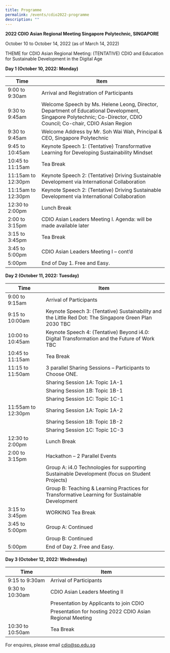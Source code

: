 ```yaml
---
title: Programme
permalink: /events/cdio2022-programme
description: ""
---
```

**2022 CDIO Asian Regional Meeting 
Singapore Polytechnic, SINGAPORE**

October 10 to October 14, 2022 (as of March 14, 2022)
	
THEME for CDIO Asian Regional Meeting:  (TENTATIVE)
CDIO and Education for Sustainable Development in the Digital Age

**Day 1 (October 10, 2022: Monday)**



| Time | Item |
| -------- | -------- |
| 9:00 to 9:30am     | Arrival and Registration of Participants    |
| 9:30 to 9:45am     | Welcome Speech by Ms. Helene Leong, Director, Department of Educational Development, Singapore Polytechnic; Co-Director, CDIO Council; Co-chair, CDIO Asian Region  |
| 9:30 to 9:45am     | Welcome Address by Mr. Soh Wai Wah, Principal & CEO, Singapore Polytechnic |
| 9:45 to 10:45am     | Keynote Speech 1: (Tentative) Transformative Learning for Developing Sustainability Mindset |
| 10:45 to 11:15am     | Tea Break |
| 11:15am to 12:30pm     | Keynote Speech 2: (Tentative) Driving Sustainable Development via International Collaboration |
| 11:15am to 12:30pm     | Keynote Speech 2: (Tentative) Driving Sustainable Development via International Collaboration |
| 12:30 to 2:00pm     | Lunch Break |
| 2:00 to 3:15pm     | CDIO Asian Leaders Meeting I. Agenda: will be made available later |
| 3:15 to 3:45pm     | Tea Break |
| 3:45 to 5:00pm     | CDIO Asian Leaders Meeting I – cont’d |
| 5:00pm     | End of Day 1. Free and Easy. |

**Day 2 (October 11, 2022: Tuesday)**

| Time | Item |
| -------- | -------- |
| 9:00 to 9:15am     | Arrival of Participants    |
| 9:15 to 10:00am     | Keynote Speech 3:  (Tentative) Sustainability and the Little Red Dot:  The Singapore Green Plan 2030 TBC    |
| 10:00 to 10:45am     | Keynote Speech 4:  (Tentative) Beyond i4.0: Digital Transformation and the Future of Work TBC    |
| 10:45 to 11:15am     | Tea Break |
| 11:15 to 11:50am     | 3 parallel Sharing Sessions – Participants to Choose ONE.  |
|      | Sharing Session 1A: Topic 1A-1  |
|      | Sharing Session 1B: Topic 1B-1  |
|      | Sharing Session 1C: Topic 1C-1  |
| 11:55am to 12:30pm     | Sharing Session 1A: Topic 1A-2   |
|      | Sharing Session 1B: Topic 1B-2  |
|      | Sharing Session 1C: Topic 1C-3  |
| 12:30 to 2:00pm     | Lunch Break |
| 2:00 to 3:15pm     | Hackathon – 2 Parallel Events |
|      | Group A: i4.0 Technologies for supporting Sustainable Development (focus on Student Projects) |
|      | Group B: Teaching & Learning Practices for Transformative Learning for Sustainable Development |
| 3:15 to 3:45pm     | WORKING Tea Break |
| 3:45 to 5:00pm     | Group A: Continued |
|      | Group B: Continued |
| 5:00pm     | End of Day 2. Free and Easy. |

**Day 3 (October 12, 2022: Wednesday)**

| Time | Item |
| -------- | -------- |
| 9:15 to 9:30am     | Arrival of Participants    |
| 9:30 to 10:30am     | CDIO Asian Leaders Meeting II    |
|      | Presentation by Applicants to join CDIO   |
|      | Presentation for hosting 2022 CDIO Asian Regional Meeting |
| 10:30 to 10:50am     | Tea Break |





For enquires, please email cdio@sp.edu.sg